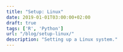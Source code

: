 ```yaml
---
title: "Setup: Linux"
date: 2019-01-01T03:00:00+02:00
draft: true
tags: ['R', 'Python']
url: "/blog/setup-linux/"
description: "Setting up a Linux system."
---
```

